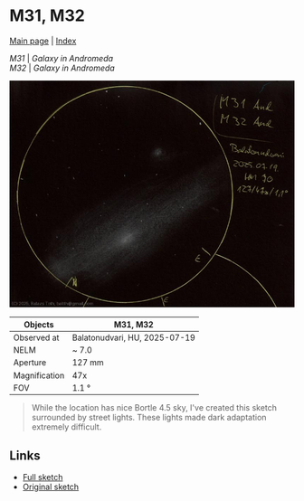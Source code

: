 # M31, M32

[Main page](../index.md) | [Index](../pages/obj_index.md)

_M31_ | _Galaxy in Andromeda_  
_M32_ | _Galaxy in Andromeda_  

![M31, M32](../img/m31-m32-20250722.jpg)

Objects | M31, M32
-|-
Observed at | Balatonudvari, HU, 2025-07-19
NELM | ~ 7.0
Aperture | 127 mm
Magnification | 47x
FOV | 1.1 °


> While the location has nice Bortle 4.5 sky, I've created
> this sketch surrounded by street lights. These lights made
> dark adaptation extremely difficult.

## Links

- [Full sketch](../img/m31-m32-gamma-and-20250722.jpg)
- [Original sketch](../scan/20250722_2.jpg)
